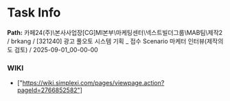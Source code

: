 # Task Info

**Path:** 카페24(주)\본사사업장\[CG]MI본부\마케팅센터\넥스트빌더그룹\MAB팀\제작2 / brkang / [321240] 광고 풀오토 시스템 기획 _ 접수 Scenario 마케터 인터뷰(제작의도 검토) / 2025-09-01_00-00-00

### WIKI
- ["https://wiki.simplexi.com/pages/viewpage.action?pageId=2766852582"]

